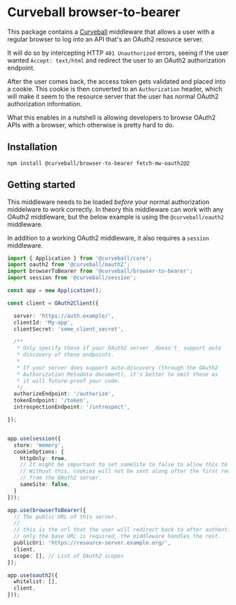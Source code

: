 Curveball browser-to-bearer
===========================

This package contains a [Curveball][1] middleware that allows a user with a
regular browser to log into an API that's an OAuth2 resource server.

It will do so by intercepting HTTP `401 Unauthorized` errors, seeing if the
user wanted `Accept: text/html` and redirect the user to an OAuth2
authorization endpoint.

After the user comes back, the access token gets validated and placed into a
cookie. This cookie is then converted to an `Authorization` header, which
will make it seem to the resource server that the user has normal OAuth2
authorization information.

What this enables in a nutshell is allowing developers to browse OAuth2 APIs
with a browser, which otherwise is pretty hard to do.


Installation
------------

    npm install @curveball/browser-to-bearer fetch-mw-oauth2@2


Getting started
---------------

This middleware needs to be loaded *before* your normal authorization
middelware to work correctly. In theory this middleware can work with any
OAuth2 middleware, but the below example is using the `@curveball/oauth2`
middleware.

In addition to a working OAuth2 middleware, it also requires a `session`
middleware.

```typescript
import { Application } from '@curveball/core';
import oauth2 from '@curveball/oauth2';
import browserToBearer from '@curveball/browser-to-bearer';
import session from '@curveball/session';

const app = new Application();

const client = OAuth2Client({

  server: 'https://auth.example/',
  clientId: 'My-app',
  clientSecret: 'some_client_secret',

  /**
   * Only specify these if your OAuth2 server _doesn't_ support auto
   * discovery of these endpoints.
   *
   * If your server does support auto-discovery (through the OAuth2
   * Authorization Metadata document), it's better to omit these as
   * it will future-proof your code.
   */
  authorizeEndpoint: '/authorize',
  tokenEndpoint: '/token',
  introspectionEndpoint: '/introspect',

});


app.use(session({
  store: 'memory',
  cookieOptions: {
    httpOnly: true,
    // It might be important to set sameSite to false to allow this to work.
    // Without this, cookies will not be sent along after the first redirect
    // from the OAuth2 server.
    sameSite: false,
  }
}));

app.use(browserToBearer({
  // The public URL of this server.
  //
  // this is the url that the user will redirect back to after authentication.
  // only the base URL is required, the middleware handles the rest.
  publicUri: 'https://resource-server.example.org/',
  client,
  scope: [], // List of OAuth2 scopes
});

app.use(oauth2({
  whitelist: [],
  client,
}));
```

[1]: https://github.com/curveball/
